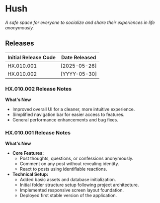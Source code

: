 # Hush  
*A safe space for everyone to socialize and share their experiences in life anonymously.*

## Releases

| Initial Release Code | Date Released |
|----------------------|---------------|
| HX.010.001           | [2025-05-26]  |
| HX.010.002           | [YYYY-05-30]  |

### HX.010.002 Release Notes  
**What's New**  
- Improved overall UI for a cleaner, more intuitive experience.  
- Simplified navigation bar for easier access to features.  
- General performance enhancements and bug fixes.  

### HX.010.001 Release Notes  
**What's New**  
- **Core Features:**  
  - Post thoughts, questions, or confessions anonymously.  
  - Comment on any post without revealing identity.  
  - React to posts using identifiable reactions.  
- **Technical Setup:**  
  - Added basic assets and database initialization.  
  - Initial folder structure setup following project architecture.  
  - Implemented responsive screen layout foundation.  
  - Deployed first stable version of the application.  